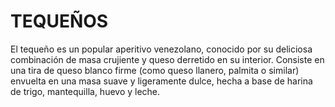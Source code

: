 # TEQUEÑOS
El tequeño es un popular aperitivo venezolano, conocido por su deliciosa combinación de masa crujiente y queso derretido en su interior. Consiste en una tira de queso blanco firme (como queso llanero, palmita o similar) envuelta en una masa suave y ligeramente dulce, hecha a base de harina de trigo, mantequilla, huevo y leche.